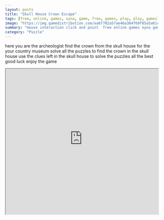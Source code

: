 ```yaml
---
layout: posts
title: "Skull House Crown Escape"
tags: [free, online, games, oyna, game, free, games, play, play, games]
image: "https://img.gamedistribution.com/aa6f702a57ae46a384f69f85a5a61c22.jpg"
summary: "mouse interaction click and point  free online games oyna game free games play play games"
category: "Puzzle"
---
```


here you are the archeologist find the crown from the skull house for the your country museum solve all the puzzles to find the crown in the skull house use the clues left in the skull house to solve the puzzles all the best good luck enjoy the game

<iframe width="100%" height="480px;" src="https://flash.gamedistribution.com?game=aa6f702a57ae46a384f69f85a5a61c22"></iframe>